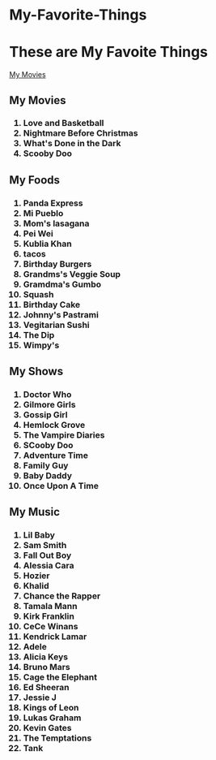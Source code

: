 # My-Favorite-Things
<html>
<body>
<h1>
These are My Favoite Things
</h1>
<a href="#My Movies"> My Movies</a><br /></h2>

<h2 id="My Movies">
My Movies
</h2>
<h3>
<ol>
<li>Love and Basketball</li>
<li>Nightmare Before Christmas</li>
<li>What's Done in the Dark</li>
<li>Scooby Doo</li>
</ol>
</h3>
<h2>
My Foods
</h2>
<h3>
<ol>
<li>Panda Express</li>
<li>Mi Pueblo</li>
<li>Mom's lasagana</li>
<li>Pei Wei</li>
<li>Kublia Khan</li>
<li>tacos</li>
<li> Birthday Burgers</li>
<li>Grandms's Veggie Soup</li>
<li>Gramdma's Gumbo</li>
<li>Squash</li>
<li> Birthday Cake</li>
<li>Johnny's Pastrami</li>
<li>Vegitarian Sushi</li>
<li>The Dip</li>
<li>Wimpy's</li>
</ol>
</h3>
<h2>
My Shows
</h2>
<h3>
<ol>
<li>Doctor Who</li>
<li>Gilmore Girls</li>
<li>Gossip Girl</li>
<li>Hemlock Grove</li>
<li>The Vampire Diaries</li>
<li>SCooby Doo</li>
<Li>Adventure Time</Li>
<li>Family Guy</li>
<li>Baby Daddy</li>
<li>Once Upon A Time</li>
</ol>
</h3>
<h2>
 My Music
</h2>
<h3>
<ol>
<li>Lil Baby</li>
<li>Sam Smith</li>
<li>Fall Out Boy</li>
<li>Alessia Cara</li>
<li>Hozier</li>
<li>Khalid</li>
<li>Chance the Rapper</li>
<li>Tamala Mann</li>
<li>Kirk Franklin</li>
<li>CeCe Winans</li>
<li>Kendrick Lamar</li>
<li>Adele</li>
<li>Alicia Keys</li>
<li>Bruno Mars</li>
<li>Cage the Elephant</li>
<li>Ed Sheeran</li>
<li>Jessie J</li>
<li>Kings of Leon</li>
<li>Lukas Graham</li>
<li>Kevin Gates</li>
<li>The Temptations</li>
<li>Tank</li>
</ol>
</h3>
</body>
</html>
